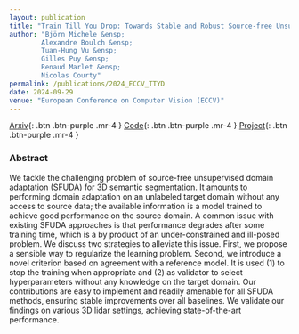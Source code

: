 ```yaml
---
layout: publication
title: "Train Till You Drop: Towards Stable and Robust Source-free Unsupervised 3D Domain Adaptation"
author: "Björn Michele &ensp;
        Alexandre Boulch &ensp;
        Tuan-Hung Vu &ensp;
        Gilles Puy &ensp;
        Renaud Marlet &ensp;
        Nicolas Courty"
permalink: /publications/2024_ECCV_TTYD
date: 2024-09-29
venue: "European Conference on Computer Vision (ECCV)"
---
```


[Arxiv](https://www.arxiv.org/abs/2409.04409){: .btn .btn-purple .mr-4 }
[Code](https://github.com/valeoai/TTYD){: .btn .btn-purple .mr-4 }
[Project](https://valeoai.github.io/publications/ttyd/){: .btn .btn-purple .mr-4 }

### Abstract

We tackle the challenging problem of source-free unsupervised domain adaptation (SFUDA) for 3D semantic segmentation. It amounts to performing domain adaptation on an unlabeled target domain without any access to source data; the available information is a model trained to achieve good performance on the source domain. A common issue with existing SFUDA approaches is that performance degrades after some training time, which is a by product of an under-constrained and ill-posed problem. We discuss two strategies to alleviate this issue. First, we propose a sensible way to regularize the learning problem. Second, we introduce a novel criterion based on agreement with a reference model. It is used (1) to stop the training when appropriate and (2) as validator to select hyperparameters without any knowledge on the target domain. Our contributions are easy to implement and readily amenable for all SFUDA methods, ensuring stable improvements over all baselines. We validate our findings on various 3D lidar settings, achieving state-of-the-art performance.
